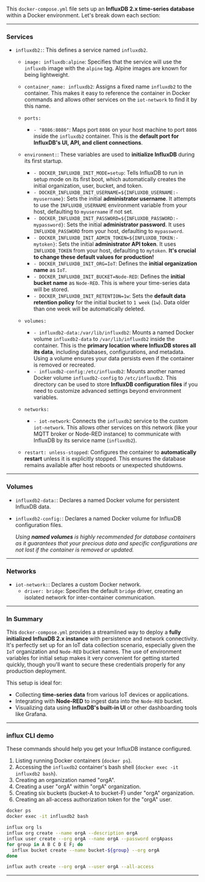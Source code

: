 This `docker-compose.yml` file sets up an **InfluxDB 2.x time-series database** within a Docker environment. Let's break down each section:

---

### Services

* `influxdb2:`: This defines a service named `influxdb2`.

    * `image: influxdb:alpine`: Specifies that the service will use the `influxdb` image with the `alpine` tag. Alpine images are known for being lightweight.
    * `container_name: influxdb2`: Assigns a fixed name `influxdb2` to the container. This makes it easy to reference the container in Docker commands and allows other services on the `iot-network` to find it by this name.
    * `ports:`
        * `- "8086:8086"`: Maps port `8086` on your host machine to port `8086` inside the `influxdb2` container. This is the **default port for InfluxDB's UI, API, and client connections**.
    * `environment:`: These variables are used to **initialize InfluxDB** during its first startup.

        * `- DOCKER_INFLUXDB_INIT_MODE=setup`: Tells InfluxDB to run in setup mode on its first boot, which automatically creates the initial organization, user, bucket, and token.
        * `- DOCKER_INFLUXDB_INIT_USERNAME=${INFLUXDB_USERNAME:-myusername}`: Sets the initial **administrator username**. It attempts to use the `INFLUXDB_USERNAME` environment variable from your host, defaulting to `myusername` if not set.
        * `- DOCKER_INFLUXDB_INIT_PASSWORD=${INFLUXDB_PASSWORD:-mypassword}`: Sets the initial **administrator password**. It uses `INFLUXDB_PASSWORD` from your host, defaulting to `mypassword`.
        * `- DOCKER_INFLUXDB_INIT_ADMIN_TOKEN=${INFLUXDB_TOKEN:-mytoken}`: Sets the initial **administrator API token**. It uses `INFLUXDB_TOKEN` from your host, defaulting to `mytoken`. **It's crucial to change these default values for production!**
        * `- DOCKER_INFLUXDB_INIT_ORG=IoT`: Defines the **initial organization name** as `IoT`.
        * `- DOCKER_INFLUXDB_INIT_BUCKET=Node-RED`: Defines the **initial bucket name** as `Node-RED`. This is where your time-series data will be stored.
        * `- DOCKER_INFLUXDB_INIT_RETENTION=1w`: Sets the **default data retention policy** for the initial bucket to `1 week` (`1w`). Data older than one week will be automatically deleted.
    * `volumes:`
        * `- influxdb2-data:/var/lib/influxdb2`: Mounts a named Docker volume `influxdb2-data` to `/var/lib/influxdb2` inside the container. This is the **primary location where InfluxDB stores all its data**, including databases, configurations, and metadata. Using a volume ensures your data persists even if the container is removed or recreated.
        * `- influxdb2-config:/etc/influxdb2`: Mounts another named Docker volume `influxdb2-config` to `/etc/influxdb2`. This directory can be used to store **InfluxDB configuration files** if you need to customize advanced settings beyond environment variables.
    * `networks:`
        * `- iot-network`: Connects the `influxdb2` service to the custom `iot-network`. This allows other services on this network (like your MQTT broker or Node-RED instance) to communicate with InfluxDB by its service name (`influxdb2`).
    * `restart: unless-stopped`: Configures the container to **automatically restart** unless it is explicitly stopped. This ensures the database remains available after host reboots or unexpected shutdowns.

---

### Volumes

* `influxdb2-data:`: Declares a named Docker volume for persistent InfluxDB data.
* `influxdb2-config:`: Declares a named Docker volume for InfluxDB configuration files.

    *Using **named volumes** is highly recommended for database containers as it guarantees that your precious data and specific configurations are not lost if the container is removed or updated.*

---

### Networks

* `iot-network:`: Declares a custom Docker network.
    * `driver: bridge`: Specifies the default `bridge` driver, creating an isolated network for inter-container communication.

---

### In Summary

This `docker-compose.yml` provides a streamlined way to deploy a **fully initialized InfluxDB 2.x instance** with persistence and network connectivity. It's perfectly set up for an IoT data collection scenario, especially given the `IoT` organization and `Node-RED` bucket names. The use of environment variables for initial setup makes it very convenient for getting started quickly, though you'll want to secure these credentials properly for any production deployment.

This setup is ideal for:
* Collecting **time-series data** from various IoT devices or applications.
* Integrating with **Node-RED** to ingest data into the `Node-RED` bucket.
* Visualizing data using **InfluxDB's built-in UI** or other dashboarding tools like Grafana.

---

### influx CLI demo

These commands should help you get your InfluxDB instance configured.

1.  Listing running Docker containers (`docker ps`).
2.  Accessing the `influxdb2` container's bash shell (`docker exec -it influxdb2 bash`).
3.  Creating an organization named "orgA".
4.  Creating a user "orgA" within "orgA" organization.
5.  Creating six buckets (bucket-A to bucket-F) under "orgA" organization.
6.  Creating an all-access authorization token for the "orgA" user.

```bash
docker ps
docker exec -it influxdb2 bash

influx org ls
influx org create --name orgA --description orgA
influx user create --org orgA --name orgA --password orgApass
for group in A B C D E F; do
  influx bucket create --name bucket-${group} --org orgA
done

influx auth create --org orgA --user orgA --all-access
```

---

